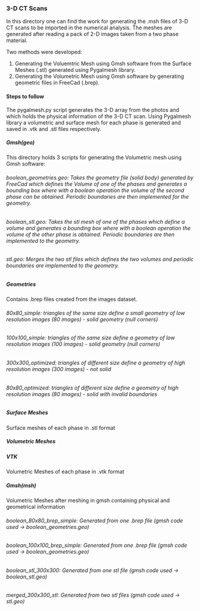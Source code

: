 ### 3-D CT Scans

In this directory one can find the work for generating the .msh files of 3-D CT scans to be imported in the numerical analysis.
The meshes are generated after reading a pack of 2-D images taken from a two phase material.

Two methods were developed:

1.  Generating the Voluemtric Mesh using Gmsh software from the Surface Meshes (.stl) generated using Pygalmesh library.
2.  Generating the Volumetric Mesh using Gmsh software by generating geometric files in FreeCad (.brep).

#### Steps to follow

The pygalmesh.py script generates the 3-D array from the photos and which holds the physical information of the 3-D CT scan. Using Pygalmesh library a volumetric and surface mesh for each phase is generated and saved in .vtk and .stl files respectively.

##### Gmsh(geo)

This directory holds 3 scripts for generating the Volumetric mesh using Gmsh software:

###### boolean_geometries.geo: Takes the geometry file (solid body) generated by FreeCad which defines the Volume of one of the phases and generates a bounding box where with a boolean operation the volume of the second phase can be obtained. Periodic boundaries are then implemented for the geometry.

###### boolean_stl.geo: Takes the stl mesh of one of the phases which define a volume and generates a bounding box where with a boolean operation the volume of the other phase is obtained. Periodic boundaries are then implemented to the geometry.

###### stl.geo: Merges the two stl files which defines the two volumes and periodic boundaries are implemented to the geometry.

##### Geometries

Contains .brep files created from the images dataset.

###### 80x80_simple: triangles of the same size define a small geometry of low resolution images (80 images) - solid geometry (null corners)
###### 100x100_simple: triangles of the same size define a geometry of low resolution images (100 images) - solid geometry (null corners)
###### 300x300_optimized: triangles of different size define a geometry of high resolution images (300 images) - not solid
###### 80x80_optimized: triangles of different size define a geometry of high resolution images (80 images) - solid with invalid boundaries

##### Surface Meshes

Surface meshes of each phase in .stl format

##### Volumetric Meshes

##### VTK

Volumetric Meshes of each phase in .vtk format

##### Gmsh(msh)

Volumetric Meshes after meshing in gmsh containing physical and geometrical information


###### boolean_80x80_brep_simple: Generated from one .brep file (gmsh code used -> boolean_geometries.geo)
###### boolean_100x100_brep_simple: Generated from one .brep file (gmsh code used -> boolean_geometries.geo)
###### boolean_stl_300x300: Generated from one stl file (gmsh code used -> boolean_stl.geo)
###### merged_300x300_stl: Generated from two stl files (gmsh code used -> stl.geo)



































